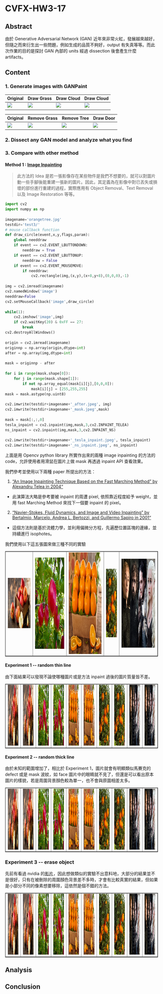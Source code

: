 # CVFX-HW3-17
## Abstract
由於 Generative Adversarial Network (GAN) 近年來非常火紅，發展越來越好，但隨之而來衍生出一些問題，例如生成的品質不夠好，output 有失真等等。而此次作業的目的是探討 GAN 內部的 units 經過 dissection 後會產生什麼 artifacts。

## Content
### 1. Generate images with GANPaint
| Original | Draw Grass | Draw Cloud | Draw Cloud | 
| ----------------- | --------------- |--------------- |--------------- |
|![](https://i.imgur.com/M7eo18Z.png)|![](https://i.imgur.com/uAnVe11.png)|![](https://i.imgur.com/8hlTOfu.png)|![](https://i.imgur.com/f4rcNf3.png)

| Original | Remove Grass | Remove Tree | Draw Door |
| ----------------- | --------------- |--------------- |--------------- |
|![](https://i.imgur.com/IbEdJrQ.png)|![](https://i.imgur.com/K1eL7uz.png)|![](https://i.imgur.com/wI21gqI.png)|![](https://i.imgur.com/3RLgaQw.png)


### 2. Dissect any GAN model and analyze what you find

### 3. Compare with other method
#### Method 1 : [Image Inpainting](https://github.com/akmtn/pytorch-siggraph2017-inpainting)
> 此方法的 Idea 是若一張影像存在某些物件是我們不想要的，就可以對圖片動一些手腳後能重建一張新的圖片。因此，其定義為在影像中對已丟失或損壞的部份進行重建的過程，實際應用有 Object Removal、Text Removal 以及 Image Restoration 等等。

```python
import cv2
import numpy as np

imagename='orangetree.jpg'
testdir='test3/'
# mouse callback function
def draw_circle(event,x,y,flags,param):
    global needdraw
    if event == cv2.EVENT_LBUTTONDOWN:
        needdraw = True
    if event == cv2.EVENT_LBUTTONUP:
        needdraw = False
    if event == cv2.EVENT_MOUSEMOVE:
        if needdraw:
            cv2.rectangle(img,(x,y),(x+8,y+8),(0,0,0),-1)

img = cv2.imread(imagename)
cv2.namedWindow('image')
needdraw=False
cv2.setMouseCallback('image',draw_circle)

while(1):
    cv2.imshow('image',img)
    if cv2.waitKey(20) & 0xFF == 27:
        break
cv2.destroyAllWindows()

origin = cv2.imread(imagename)
originnp = np.array(origin,dtype=int)
after = np.array(img,dtype=int)

mask = originnp - after

for i in range(mask.shape[0]):
    for j in range(mask.shape[1]):
        if not np.array_equal(mask[i][j],[0,0,0]):
            mask[i][j] = [255,255,255]
mask = mask.astype(np.uint8)

cv2.imwrite(testdir+imagename+'_after.jpeg', img)
cv2.imwrite(testdir+imagename+'_mask.jpeg',mask)

mask = mask[:,:,0]
tesla_inpaint = cv2.inpaint(img,mask,3,cv2.INPAINT_TELEA)
ns_inpaint = cv2.inpaint(img,mask,3,cv2.INPAINT_NS)

cv2.imwrite(testdir+imagename+'_tesla_inpaint.jpeg', tesla_inpaint)
cv2.imwrite(testdir+imagename+'_ns_inpaint.jpeg', ns_inpaint)
```
上面是用 Opencv python library 所實作出來的兩種 image inpainting 的方法的 code，允許使用者用滑鼠在圖片上做 mask 再透過 inpaint API 查看效果。

我們參考並使用以下兩種 paper 所提出的方法：
  
1. [“An Image Inpainting Technique Based on the Fast Marching Method” by Alexandru Telea in 2004“](https://pdfs.semanticscholar.org/622d/5f432e515da69f8f220fb92b17c8426d0427.pdf)

 - 此演算法大略是參考要被 inpaint 的周遭 pixel, 依照靠近程度給予 weight，並用 fast Marching Method 來找下一個要 inpaint 的 pixel。
   
2. [“Navier-Stokes, Fluid Dynamics, and Image and Video Inpainting” by Bertalmio, Marcelo, Andrea L. Bertozzi, and Guillermo Sapiro in 2001“](https://conservancy.umn.edu/bitstream/handle/11299/3607/1772.pdf?sequence=1&isAllowed=y)
 
 - 這個方法則是基於流體力學，並利用偏微分方程，先遍歷位置區塊的邊緣，並持續進行 isophotes。

我們使用以下這五張圖來做三種不同的實驗

<table width="1000" border="1">
    <tr>
        <td> <img src="apple.jpg" width="310" height="165" /> </td>
        <td> <img src="appletree.jpg" width="400" height="300" /> </td>
        <td> <img src="orange.jpg" width="444" height="334" /> </td>
        <td> <img src="orangetree.jpg" width="150" height="225" /> </td>
        <td> <img src="face.jpg" width="460" height="292" /> </td>
    </tr>
</table>

#### Experiment 1 -- random thin line

由下面結果可以發現不論使哪種圖片或是方法 inpaint 過後的圖片質量皆不差。

<table width="300" border="1">
    <tr>
        <td> <img src="test1/apple.jpg_ns_inpaint.jpeg" width="200" height="200" /> </td>
        <td> <img src="test1/apple.jpg_tesla_inpaint.jpeg" width="200" height="200" /> </td>
        <td> <img src="test1/appletree.jpg_ns_inpaint.jpeg" width="200" height="200" /> </td>
        <td> <img src="test1/appletree.jpg_tesla_inpaint.jpeg" width="200" height="200" /> </td>
        <td> <img src="test1/orange.jpg_ns_inpaint.jpeg" width="200" height="200" /> </td>
        <td> <img src="test1/orange.jpg_tesla_inpaint.jpeg" width="200" height="200" /> </td>
        <td> <img src="test1/orangetree.jpg_ns_inpaint.jpeg" width="200" height="200" /> </td>
        <td> <img src="test1/orangetree.jpg_tesla_inpaint.jpeg" width="200" height="200" /> </td>
        <td> <img src="test1/face.jpg_ns_inpaint.jpeg" width="200" height="200" /> </td>
        <td> <img src="test1/face.jpg_tesla_inpaint.jpeg" width="200" height="200" /> </td>
    </tr>
</table>



#### Experiment 2 -- random thick line

由於未知的範圍增加了，相比於 Experiment 1，圖片就會有明顯類似馬賽克的 defect 或是 mask 波紋，如 face 圖片中的眼睛就不見了，但還是可以看出原本圖片的樣貌，若是周圍背景顏色較為單一，也不會與原圖相差太多。

<table width="300" border="1">
    <tr>
        <td> <img src="test2/apple.jpg_ns_inpaint.jpeg" width="200" height="200" /> </td>
        <td> <img src="test2/apple.jpg_tesla_inpaint.jpeg" width="200" height="200" /> </td>
        <td> <img src="test2/appletree.jpg_ns_inpaint.jpeg" width="200" height="200" /> </td>
        <td> <img src="test2/appletree.jpg_tesla_inpaint.jpeg" width="200" height="200" /> </td>
        <td> <img src="test2/orange.jpg_ns_inpaint.jpeg" width="200" height="200" /> </td>
        <td> <img src="test2/orange.jpg_tesla_inpaint.jpeg" width="200" height="200" /> </td>
        <td> <img src="test2/orangetree.jpg_ns_inpaint.jpeg" width="200" height="200" /> </td>
        <td> <img src="test2/orangetree.jpg_tesla_inpaint.jpeg" width="200" height="200" /> </td>
        <td> <img src="test2/face.jpg_ns_inpaint.jpeg" width="200" height="200" /> </td>
        <td> <img src="test2/face.jpg_tesla_inpaint.jpeg" width="200" height="200" /> </td>
    </tr>
</table>

### Experiment 3 -- erase object

先前有看過 nvidia 的[影片](https://www.youtube.com/watch?v=tU484zM3pDY)，因此想做類似的實驗不出意料地，大部分的結果並不是很好，只有在被刪除的周圍顏色背景差不多時，才會有比較真實的結果，但如果是小部分不同的像素想要移除，這依然是個不錯的方法。

<table width="300" border="1">
    <tr>
        <td> <img src="test3/apple.jpg_ns_inpaint.jpeg" width="200" height="200" /> </td>
        <td> <img src="test3/apple.jpg_tesla_inpaint.jpeg" width="200" height="200" /> </td>
        <td> <img src="test3/appletree.jpg_ns_inpaint.jpeg" width="200" height="200" /> </td>
        <td> <img src="test3/appletree.jpg_tesla_inpaint.jpeg" width="200" height="200" /> </td>
        <td> <img src="test3/orange.jpg_ns_inpaint.jpeg" width="200" height="200" /> </td>
        <td> <img src="test3/orange.jpg_tesla_inpaint.jpeg" width="200" height="200" /> </td>
        <td> <img src="test3/orangetree.jpg_ns_inpaint.jpeg" width="200" height="200" /> </td>
        <td> <img src="test3/orangetree.jpg_tesla_inpaint.jpeg" width="200" height="200" /> </td>
        <td> <img src="test3/face.jpg_ns_inpaint.jpeg" width="200" height="200" /> </td>
        <td> <img src="test3/face.jpg_tesla_inpaint.jpeg" width="200" height="200" /> </td>
    </tr>
</table>

## Analysis
## Conclusion
